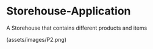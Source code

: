 # Storehouse-Application
A Storehouse that contains different products and items



(assets/images/P2.png)

